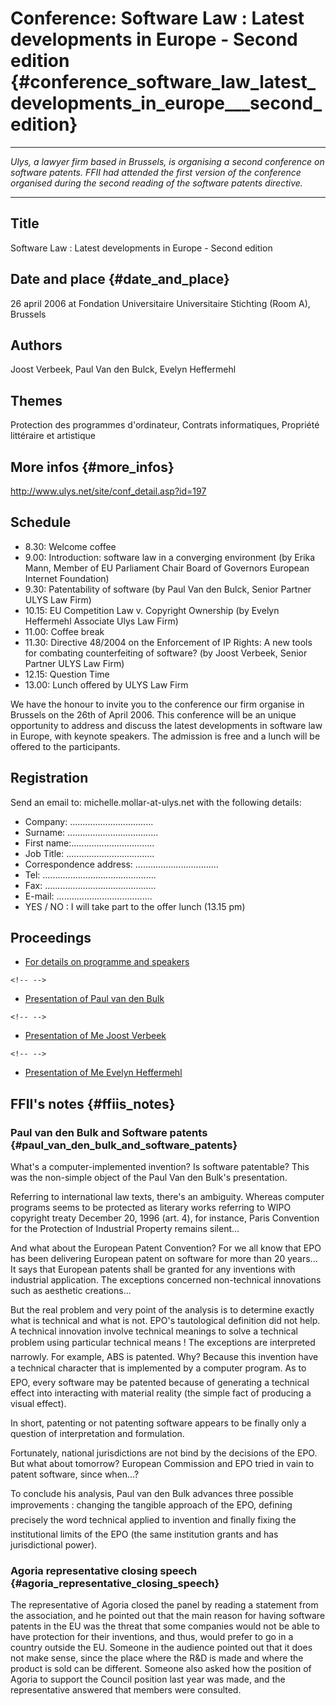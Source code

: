 # Conference: Software Law : Latest developments in Europe - Second edition {#conference_software_law_latest_developments_in_europe___second_edition}

------------------------------------------------------------------------

*Ulys, a lawyer firm based in Brussels, is organising a second
conference on software patents. FFII had attended the first version of
the conference organised during the second reading of the software
patents directive.*

------------------------------------------------------------------------

## Title

Software Law : Latest developments in Europe - Second edition

## Date and place {#date_and_place}

26 april 2006 at Fondation Universitaire Universitaire Stichting (Room
A), Brussels

## Authors

Joost Verbeek, Paul Van den Bulck, Evelyn Heffermehl

## Themes

Protection des programmes d\'ordinateur, Contrats informatiques,
Propriété littéraire et artistique

## More infos {#more_infos}

<http://www.ulys.net/site/conf_detail.asp?id=197>

## Schedule

-   8.30: Welcome coffee
-   9.00: Introduction: software law in a converging environment (by
    Erika Mann, Member of EU Parliament Chair Board of Governors
    European Internet Foundation)
-   9.30: Patentability of software (by Paul Van den Bulck, Senior
    Partner ULYS Law Firm)
-   10.15: EU Competition Law v. Copyright Ownership (by Evelyn
    Heffermehl Associate Ulys Law Firm)
-   11.00: Coffee break
-   11.30: Directive 48/2004 on the Enforcement of IP Rights: A new
    tools for combating counterfeiting of software? (by Joost Verbeek,
    Senior Partner ULYS Law Firm)
-   12.15: Question Time
-   13.00: Lunch offered by ULYS Law Firm

We have the honour to invite you to the conference our firm organise in
Brussels on the 26th of April 2006. This conference will be an unique
opportunity to address and discuss the latest developments in software
law in Europe, with keynote speakers. The admission is free and a lunch
will be offered to the participants.

## Registration

Send an email to: michelle.mollar-at-ulys.net with the following
details:

-   Company: \...\...\...\...\...\...\...\...\...\...\...
-   Surname: \...\...\...\...\...\...\...\...\...\...\...\...
-   First name:\...\...\...\...\...\...\...\...\...\...\...
-   Job Title: \...\...\...\...\...\...\...\...\...\...\.....
-   Correspondence address: \...\...\...\...\...\...\...\...\...\...\...
-   Tel: \...\...\...\...\...\...\...\...\...\...\...\...\...\...\...
-   Fax: \...\...\...\...\...\...\...\...\...\...\...\...\...\.....
-   E-mail: \...\...\...\...\...\...\...\...\...\...\...\.....
-   YES / NO : I will take part to the offer lunch (13.15 pm)

## Proceedings

-   [For details on programme and
    speakers](http://www.ulys.net/conferences/Programme%20Software%20law%202006.pdf "wikilink")

```{=html}
<!-- -->
```
-   [Presentation of Paul van den
    Bulk](http://www.ulys.net/conferences/Patentability%20of%20Software.pps "wikilink")

```{=html}
<!-- -->
```
-   [Presentation of Me Joost
    Verbeek](http://www.ulys.net/conferences/Slides_Enforcement.pps "wikilink")

```{=html}
<!-- -->
```
-   [Presentation of Me Evelyn
    Heffermehl](http://www.ulys.net/conferences/EC%20competition%20law%20vs.%20copyright%20ownership.pps "wikilink")

## FFII\'s notes {#ffiis_notes}

### Paul van den Bulk and Software patents {#paul_van_den_bulk_and_software_patents}

What\'s a computer-implemented invention? Is software patentable? This
was the non-simple object of the Paul Van den Bulk\'s presentation.

Referring to international law texts, there\'s an ambiguity. Whereas
computer programs seems to be protected as literary works referring to
WIPO copyright treaty December 20, 1996 (art. 4), for instance, Paris
Convention for the Protection of Industrial Property remains silent\...

And what about the European Patent Convention? For we all know that EPO
has been delivering European patent on software for more than 20
years\... It says that European patents shall be granted for any
inventions with industrial application. The exceptions concerned
non-technical innovations such as aesthetic creations\...

But the real problem and very point of the analysis is to determine
exactly what is technical and what is not. EPO\'s tautological
definition did not help. A technical innovation involve technical
meanings to solve a technical problem using particular technical means !
The exceptions are interpreted narrowly. For example, ABS is patented.
Why? Because this invention have a technical character that is
implemented by a computer program. As to EPO, every software may be
patented because of generating a technical effect into interacting with
material reality (the simple fact of producing a visual effect).

In short, patenting or not patenting software appears to be finally only
a question of interpretation and formulation.

Fortunately, national jurisdictions are not bind by the decisions of the
EPO. But what about tomorrow? European Commission and EPO tried in vain
to patent software, since when\...?

To conclude his analysis, Paul van den Bulk advances three possible
improvements : changing the tangible approach of the EPO, defining
precisely the word technical applied to invention and finally fixing
the institutional limits of the EPO (the same institution grants and has
jurisdictional power).

### Agoria representative closing speech {#agoria_representative_closing_speech}

The representative of Agoria closed the panel by reading a statement
from the association, and he pointed out that the main reason for having
software patents in the EU was the threat that some companies would not
be able to have protection for their inventions, and thus, would prefer
to go in a country outside the EU. Someone in the audience pointed out
that it does not make sense, since the place where the R&D is made and
where the product is sold can be different. Someone also asked how the
position of Agoria to support the Council position last year was made,
and the representative answered that members were consulted.
